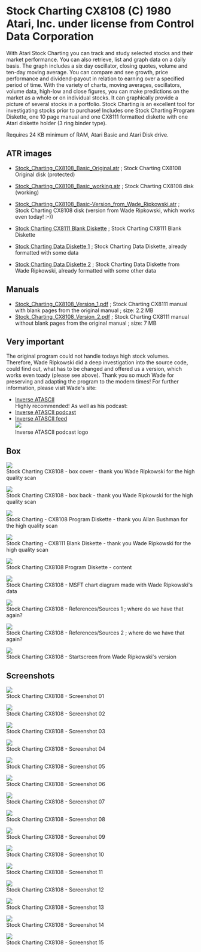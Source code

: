 # Stock Charting CX8108 (C) 1980 Atari, Inc. under license from Control Data Corporation  
With Atari Stock Charting you can track and study selected stocks and their market performance. You can also retrieve, list and graph data on a daily basis. The graph includes a six day oscillator, closing quotes, volume and ten-day moving average. You can compare and see growth, price performance and dividend-payout in relation to earning over a specified period of time. With the variety of charts, moving averages, oscillators, volume data, high-low and close figures, you can make predictions on the market as a whole or on individual stocks. It can graphically provide a picture of several stocks in a portfolio. Stock Charting is an excellent tool for investigating stocks prior to purchase! Includes one Stock Charting Program Diskette, one 10 page manual and one CX8111 formatted diskette with one Atari diskette holder (3 ring binder type).  
  
Requires 24 KB minimum of RAM, Atari Basic and Atari Disk drive.  
## ATR images  
- [Stock_Charting_CX8108_Basic_Original.atr](attachments/Stock_Charting_CX8108_Basic_Original.atr) ; Stock Charting CX8108 Original disk (protected)  
- [Stock_Charting_CX8108_Basic_working.atr](attachments/Stock_Charting_CX8108_Basic_working.atr) ; Stock Charting CX8108 disk (working)  
- [Stock_Charting_CX8108_Basic-Version_from_Wade_Ripkowski.atr](attachments/Stock_Charting_CX8108_Basic-Version_from_Wade_Ripkowski.atr) ; Stock Charting CX8108 disk (version from Wade Ripkowski, which works even today! :-))  
- [Stock Charting CX8111 Blank Diskette](attachments/Blank_Diskette.atr) ; Stock Charting CX8111 Blank Diskette  
  
- [Stock Charting Data Diskette 1](attachments/Stock_Data_Diskette.atr) ; Stock Charting Data Diskette, already formatted with some data  
- [Stock Charting Data Diskette 2](attachments/Stock_Charting_Data_Diskette.atr) ; Stock Charting Data Diskette from Wade Ripkowski, already formatted with some other data  
## Manuals  
- [Stock_Charting_CX8108_Version_1.pdf](attachments/Stock_Charting_CX8108_Version_1.pdf) ; Stock Charting CX8111 manual with blank pages from the original manual ; size: 2.2 MB  
- [Stock_Charting_CX8108_Version_2.pdf](attachments/Stock_Charting_CX8108_Version_2.pdf) ; Stock Charting CX8111 manual without blank pages from the original manual ; size: 7 MB  
## Very important  
The original program could not handle todays high stock volumes. Therefore, Wade Ripkowski did a deep investigation into the source code, could find out, what has to be changed and offered us a version, which works even toady (please see above). Thank you so much Wade for preserving and adapting the program to the modern times! For further information, please visit Wade's site:  
- [Inverse ATASCII](http://inverseatascii.info/2015/02/10/s1e10-atari-stock-charting/)  
Highly recommended! As well as his podcast:  
- [Inverse ATASCII podcast](https://itunes.apple.com/de/podcast/inverse-atascii/id919358656?mt=2)  
- [Inverse ATASCII feed](http://feeds.feedburner.com/InverseAtascii)  
![](attachments/Inverse_ATASCII.jpg)  
Inverse ATASCII podcast logo  
## Box  
![](attachments/Cover.jpg)  
Stock Charting CX8108 - box cover - thank you Wade Ripkowski for the high quality scan  
  
![](attachments/Back.jpg)  
Stock Charting CX8108 - box back - thank you Wade Ripkowski for the high quality scan  
  
![](attachments/CX8108_Diskette.jpg)  
Stock Charting - CX8108 Program Diskette - thank you Allan Bushman for the high quality scan  
  
![](attachments/CX8111_Diskette.jpg)  
Stock Charting - CX8111 Blank Diskette - thank you Wade Ripkowski for the high quality scan  
  
![](attachments/Disc_Content.jpg)  
Stock Charting CX8108 Program Diskette - content  
  
![](attachments/MSFT.jpg)  
Stock Charting CX8108 - MSFT chart diagram made with Wade Ripkowski's data  
  
![](attachments/picture07.jpg)  
Stock Charting CX8108 - References/Sources 1 ; where do we have that again?  
  
![](attachments/picture08.jpg)  
Stock Charting CX8108 - References/Sources 2 ; where do we have that again?  
  
![](attachments/Startscreen.jpg)  
Stock Charting CX8108 - Startscreen from Wade Ripkowski's version  
## Screenshots  
![](attachments/screenshot01.jpg)  
Stock Charting CX8108 - Screenshot 01  
  
![](attachments/screenshot02.jpg)  
Stock Charting CX8108 - Screenshot 02  
  
![](attachments/screenshot03.jpg)  
Stock Charting CX8108 - Screenshot 03  
  
![](attachments/screenshot04.jpg)  
Stock Charting CX8108 - Screenshot 04  
  
![](attachments/screenshot05.jpg)  
Stock Charting CX8108 - Screenshot 05  
  
![](attachments/screenshot06.jpg)  
Stock Charting CX8108 - Screenshot 06  
  
![](attachments/screenshot07.jpg)  
Stock Charting CX8108 - Screenshot 07  
  
![](attachments/screenshot08.jpg)  
Stock Charting CX8108 - Screenshot 08  
  
![](attachments/screenshot09.jpg)  
Stock Charting CX8108 - Screenshot 09  
  
![](attachments/screenshot10.jpg)  
Stock Charting CX8108 - Screenshot 10  
  
![](attachments/screenshot11.jpg)  
Stock Charting CX8108 - Screenshot 11  
  
![](attachments/screenshot12.jpg)  
Stock Charting CX8108 - Screenshot 12  
  
![](attachments/screenshot13.jpg)  
Stock Charting CX8108 - Screenshot 13  
  
![](attachments/screenshot14.jpg)  
Stock Charting CX8108 - Screenshot 14  
  
![](attachments/screenshot15.jpg)  
Stock Charting CX8108 - Screenshot 15  
